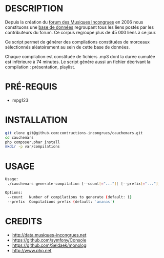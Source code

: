 DESCRIPTION
===========
Depuis la création du [forum des Musiques Incongrues](http://www.musiques-incongrues.net) en 2006 nous constituons une [base de données](http://data.musiques-incongrues.net) regroupant tous les liens postés par les contributeurs du forum.
Ce corpus regroupe plus de 45 000 liens à ce jour.

Ce script permet de générer des compilations constituées de morceaux sélectionnés aléatoirement au sein de cette base de données.

Chaque compilation est constituée de fichiers .mp3 dont la durée cumulée est inférieure à 74 minutes. 
Le script génère aussi un fichier décrivant la compilation : présentation, playlist.

PRÉ-REQUIS
==========
* mpg123

INSTALLATION
============

```bash
git clone git@github.com:contructions-incongrues/cauchemars.git
cd cauchemars
php composer.phar install
mkdir -p var/compilations
```

USAGE
=====
```bash
Usage:
 ./cauchemars generate-compilation [--count[="..."]] [--prefix[="..."]]

Options:
 --count   Number of compilations to generate (default: 1)
 --prefix  Compilations prefix (default: 'ananas')
```

CREDITS
=======

* http://data.musiques-incongrues.net
* https://github.com/symfony/Console
* https://github.com/Seldaek/monolog
* http://www.php.net
